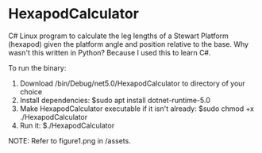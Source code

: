# HexapodCalculator
C# Linux program to calculate the leg lengths of a Stewart Platform (hexapod) given the platform angle and position relative to the base. Why wasn't this written in Python? Because I used this to learn C#.

To run the binary:

1. Download /bin/Debug/net5.0/HexapodCalculator to directory of your choice
2. Install dependencies: $sudo apt install dotnet-runtime-5.0
3. Make HexapodCalculator executable if it isn't already: $sudo chmod +x ./HexapodCalculator
4. Run it: $./HexapodCalculator

NOTE: Refer to figure1.png in /assets.
